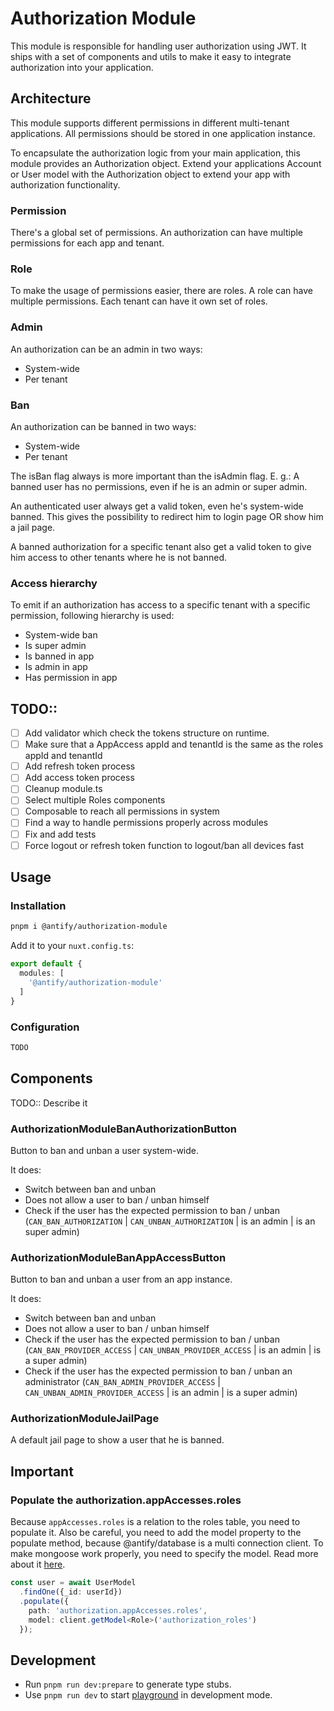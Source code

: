 # Authorization Module

This module is responsible for handling user authorization using JWT.
It ships with a set of components and utils to make it easy to integrate authorization into your application.

## Architecture

This module supports different permissions in different multi-tenant applications.
All permissions should be stored in one application instance.

To encapsulate the authorization logic from your main application, this module provides an Authorization object.
Extend your applications Account or User model with the Authorization object to extend your app with
authorization functionality.

### Permission

There's a global set of permissions. An authorization can have multiple permissions
for each app and tenant.

### Role

To make the usage of permissions easier, there are roles. A role can have multiple permissions.
Each tenant can have it own set of roles.

### Admin

An authorization can be an admin in two ways:

- System-wide
- Per tenant

### Ban

An authorization can be banned in two ways:

- System-wide
- Per tenant

The isBan flag always is more important than the isAdmin flag.
E. g.: A banned user has no permissions, even if he is an admin or super admin.

An authenticated user always get a valid token, even he's system-wide banned.
This gives the possibility to redirect him to login page OR show him a jail page.

A banned authorization for a specific tenant also get a valid token to give him access to other tenants
where he is not banned.

### Access hierarchy

To emit if an authorization has access to a specific tenant with a specific permission,
following hierarchy is used:

- System-wide ban
- Is super admin
- Is banned in app
- Is admin in app
- Has permission in app

## TODO::

- [ ] Add validator which check the tokens structure on runtime.
- [ ] Make sure that a AppAccess appId and tenantId is the same as the roles appId and tenantId
- [ ] Add refresh token process
- [ ] Add access token process
- [ ] Cleanup module.ts
- [ ] Select multiple Roles components
- [ ] Composable to reach all permissions in system
- [ ] Find a way to handle permissions properly across modules
- [ ] Fix and add tests
- [ ] Force logout or refresh token function to logout/ban all devices fast

## Usage

### Installation

```bash
pnpm i @antify/authorization-module
```

Add it to your `nuxt.config.ts`:

```typescript
export default {
  modules: [
    '@antify/authorization-module'
  ]
}
```

### Configuration

```typescript
TODO
```

## Components

TODO:: Describe it

### AuthorizationModuleBanAuthorizationButton

Button to ban and unban a user system-wide.

It does:

- Switch between ban and unban
- Does not allow a user to ban / unban himself
- Check if the user has the expected permission to ban / unban (`CAN_BAN_AUTHORIZATION` | `CAN_UNBAN_AUTHORIZATION` | is
  an admin | is an super admin)

### AuthorizationModuleBanAppAccessButton

Button to ban and unban a user from an app instance.

It does:

- Switch between ban and unban
- Does not allow a user to ban / unban himself
- Check if the user has the expected permission to ban / unban (`CAN_BAN_PROVIDER_ACCESS` |
  `CAN_UNBAN_PROVIDER_ACCESS` | is an admin | is a super admin)
- Check if the user has the expected permission to ban / unban an administrator  (`CAN_BAN_ADMIN_PROVIDER_ACCESS` |
  `CAN_UNBAN_ADMIN_PROVIDER_ACCESS` | is an admin | is a super admin)

### AuthorizationModuleJailPage

A default jail page to show a user that he is banned.

## Important

### Populate the authorization.appAccesses.roles

Because `appAccesses.roles` is a relation to the roles table, you need to populate it.
Also be careful, you need to add the model property to the populate method, because @antify/database
is a multi connection client. To make mongoose work properly, you need to specify the model.
Read more about
it [here](https://github.com/antify/database?tab=readme-ov-file#error-schema-hasnt-been-registered-for-model).

```typescript
const user = await UserModel
  .findOne({_id: userId})
  .populate({
    path: 'authorization.appAccesses.roles',
    model: client.getModel<Role>('authorization_roles')
  });
```

## Development

- Run `pnpm run dev:prepare` to generate type stubs.
- Use `pnpm run dev` to start [playground](./playground) in development mode.
